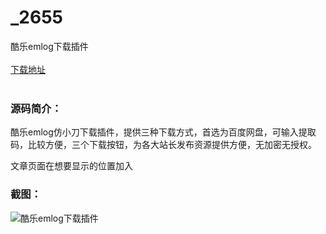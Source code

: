 # _2655
酷乐emlog下载插件
<br/></br>
[下载地址](https://www.uuid2.com/2655.html "下载地址")
<br/></br>
<h3>源码简介：</h3>
<p>酷乐emlog仿小刀下载插件，提供三种下载方式，首选为百度网盘，可输入提取码，比较方便，三个下载按钮，为各大站长发布资源提供方便，无加密无授权。<p>
<p>文章页面在想要显示的位置加入<p>
<h3>截图：</h3>
<img src="https://www.uuid2.com/wp-content/uploads/img/202112/e38679a845.png" alt="酷乐emlog下载插件">

